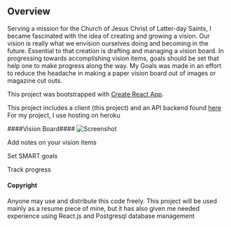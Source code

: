 ## Overview
  Serving a mission for the Church of Jesus Christ of Latter-day Saints, I became fascinated with the idea of creating and growing a vision. Our vision is really what we envision ourselves doing and becoming in the future. Essential to that creation is drafting and managing a vision board. In progressing towards accomplishing vision items, goals should be set that help one to make progress along the way. My Goals was made in an effort to reduce the headache in making a paper vision board out of images or magazine cut outs.

This project was bootstrapped with [Create React App](https://github.com/facebook/create-react-app).

This project includes a client (this project) and an API backend found <a href="https://github.com/trey-wallis/my-goals-api">here</a>
For my project, I use hosting on heroku

####Vision Board####
![Screenshot]("readme/vision-board.png")

Add notes on your vision items

Set SMART goals

Track progress

#### Copyright ####
Anyone may use and distribute this code freely. This project will be used mainly as a resume piece of mine, but it has also given me needed experience using React.js and Postgresql database management

